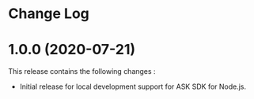 # Change Log

# 1.0.0 (2020-07-21)

This release contains the following changes : 

- Initial release for local development support for ASK SDK for Node.js.
